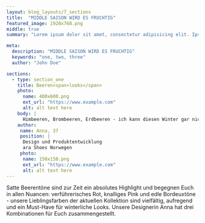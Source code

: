 ```yaml
---
layout: blog_layouts/7_sections
title:  "MIDDLE SAISON WIRD ES FRUCHTIG"
featured_image: 1920x768.png
middle: true
summary: "Lorem ipsum dolor sit amet, consectetur adipisicing elit. Ipsa, illo eligendi quos veniam recusandae, expedita minus illum unde deleniti dolor"

meta:
  description: "MIDDLE SAISON WIRD ES FRUCHTIG"
  keywords: "one, two, three"
  author: "John Doe"

sections:
  - type: section_one
    title: Beeren<span>looks</span>
    photo:
      name: 400x600.png
      ext_url: "https://www.example.com"
      alt: alt text here
    body: |
      Himbeeren, Brombeeren, Erdbeeren - ich kann diesen Winter gar nicht genug kriegen von den bunten Früchten. Mein Tipp für lässige Looks: Color- Blocking - kombiniert die Farben in allen Facetten und schreckt auch vor wilden Kombinationen nicht zurück!
    author:
     name: Anna, 37
     position: |
      Design und Produktentwicklung
      ara Shoes Norwegen
     photo:
      name: 150x150.png
      ext_url: "https://www.example.com"
      alt: alt text here
---
```


Satte Beerentöne sind zur Zeit ein absolutes Highlight und begegnen Euch in allen Nuancen: verführerisches Rot, knalliges Pink und edle Bordeuxtöne - unsere Lieblingsfarben der aktuellen Kollektion sind vielfältig, aufregend und ein Must-Have für winterliche Looks. Unsere Designerin Anna hat drei Kombinationen für Euch zusammengestellt.
